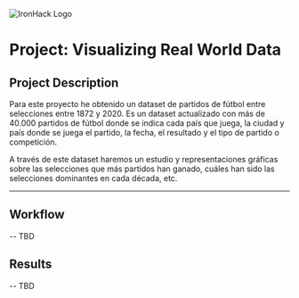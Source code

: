 ![IronHack Logo](https://s3-eu-west-1.amazonaws.com/ih-materials/uploads/upload_d5c5793015fec3be28a63c4fa3dd4d55.png)

# Project: Visualizing Real World Data


## Project Description

Para este proyecto he obtenido un dataset de partidos de fútbol entre selecciones entre 1872 y 2020.
Es un dataset actualizado con más de 40.000 partidos de fútbol donde se indica cada país que juega, la ciudad y país donde se juega el partido, la fecha, el resultado y el tipo de partido o competición.

A través de este dataset haremos un estudio y representaciones gráficas sobre las selecciones que más partidos han ganado,
cuáles han sido las selecciones dominantes en cada década, etc.

---

## Workflow

-- TBD


## Results

-- TBD